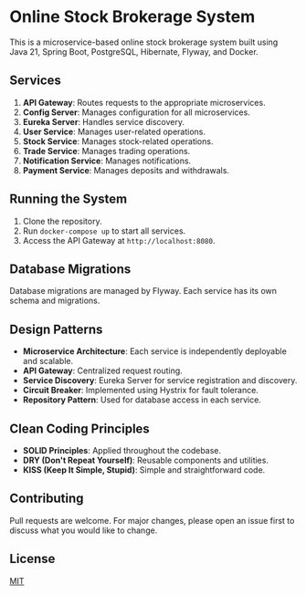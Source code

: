 # Online Stock Brokerage System

This is a microservice-based online stock brokerage system built using Java 21, Spring Boot, PostgreSQL, Hibernate, Flyway, and Docker.

## Services

1. **API Gateway**: Routes requests to the appropriate microservices.
2. **Config Server**: Manages configuration for all microservices.
3. **Eureka Server**: Handles service discovery.
4. **User Service**: Manages user-related operations.
5. **Stock Service**: Manages stock-related operations.
6. **Trade Service**: Manages trading operations.
7. **Notification Service**: Manages notifications.
8. **Payment Service**: Manages deposits and withdrawals.

## Running the System

1. Clone the repository.
2. Run `docker-compose up` to start all services.
3. Access the API Gateway at `http://localhost:8080`.

## Database Migrations

Database migrations are managed by Flyway. Each service has its own schema and migrations.

## Design Patterns

- **Microservice Architecture**: Each service is independently deployable and scalable.
- **API Gateway**: Centralized request routing.
- **Service Discovery**: Eureka Server for service registration and discovery.
- **Circuit Breaker**: Implemented using Hystrix for fault tolerance.
- **Repository Pattern**: Used for database access in each service.

## Clean Coding Principles

- **SOLID Principles**: Applied throughout the codebase.
- **DRY (Don't Repeat Yourself)**: Reusable components and utilities.
- **KISS (Keep It Simple, Stupid)**: Simple and straightforward code.

## Contributing

Pull requests are welcome. For major changes, please open an issue first to discuss what you would like to change.

## License

[MIT](https://choosealicense.com/licenses/mit/)
